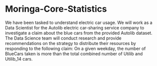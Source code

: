 # Moringa-Core-Statistics


We have been tasked to understand electric car usage. We will work as a Data Scientist for the Autolib electric car-sharing service company to investigate a claim about the blue cars from the provided Autolib dataset.
The Data Science team will conduct research and provide recommendations on the strategy to distribute their resources by responding to the following claim:
  On a given weekday, the number of BlueCars taken is more than the total combined number of Utilib and Utilib_14 cars.
